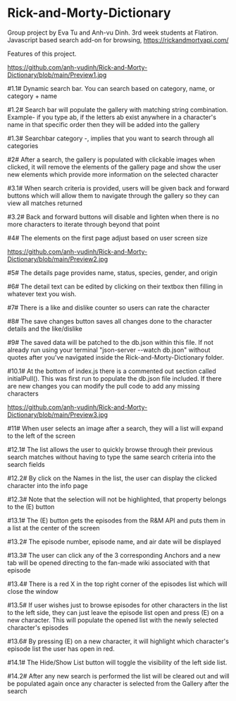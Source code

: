 # Rick-and-Morty-Dictionary

Group project by Eva Tu and Anh-vu Dinh. 3rd week students at Flatiron. Javascript based search add-on for browsing, https://rickandmortyapi.com/

Features of this project.

https://github.com/anh-vudinh/Rick-and-Morty-Dictionary/blob/main/Preview1.jpg

#1.1# Dynamic search bar. You can search based on category, name, or category + name

#1.2# Search bar will populate the gallery with matching string combination. Example- if you type ab, if the letters ab exist anywhere in a character's name in that specific order then they will be added into the gallery

#1.3# Searchbar category -, implies that you want to search through all categories

#2# After a search, the gallery is populated with clickable images when clicked, it will remove the elements of the gallery page and show the user new elements which provide more information on the selected character

#3.1# When search criteria is provided, users will be given back and forward buttons which will allow them to navigate through the gallery so they can view all matches returned

#3.2# Back and forward buttons will disable and lighten when there is no more characters to iterate through beyond that point

#4# The elements on the first page adjust based on user screen size



https://github.com/anh-vudinh/Rick-and-Morty-Dictionary/blob/main/Preview2.jpg

#5# The details page provides name, status, species, gender, and origin

#6# The detail text can be edited by clicking on their textbox then filling in whatever text you wish.

#7# There is a like and dislike counter so users can rate the character

#8# The save changes button saves all changes done to the character details and the like/dislike

#9# The saved data will be patched to the db.json within this file. If not already run using your terminal "json-server --watch db.json" without quotes after you've navigated inside the Rick-and-Morty-Dictionary folder.



#10.1# At the bottom of index.js there is a commented out section called initialPull(). This was first run to populate the db.json file included. If there are new changes you can modify the pull code to add any missing characters


https://github.com/anh-vudinh/Rick-and-Morty-Dictionary/blob/main/Preview3.jpg

#11# When user selects an image after a search, they will a list will expand to the left of the screen

#12.1# The list allows the user to quickly browse through their previous search matches without having to type the same search criteria into the search fields

#12.2# By click on the Names in the list, the user can display the clicked character into the info page

#12.3# Note that the selection will not be highlighted, that property belongs to the (E) button

#13.1# The (E) button gets the episodes from the R&M API and puts them in a list at the center of the screen

#13.2# The episode number, episode name, and air date will be displayed

#13.3# The user can click any of the 3 corresponding Anchors and a new tab will be opened directing to the fan-made wiki associated with that episode

#13.4# There is a red X in the top right corner of the episodes list which will close the window

#13.5# If user wishes just to browse episodes for other characters in the list to the left side, they can just leave the episode list open and press (E) on a new character. This will populate the opened list with the newly selected character's episodes

#13.6# By pressing (E) on a new character, it will highlight which character's episode list the user has open in red.

#14.1# The Hide/Show List button will toggle the visibility of the left side list.

#14.2# After any new search is performed the list will be cleared out and will be populated again once any character is selected from the Gallery after the search
